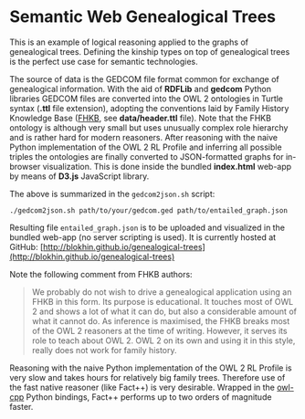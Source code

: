 Semantic Web Genealogical Trees
======

This is an example of logical reasoning applied to the graphs of genealogical trees. Defining the kinship types on top of genealogical trees is the perfect use case for semantic technologies.

The source of data is the GEDCOM file format common for exchange of genealogical information. With the aid of **RDFLib** and **gedcom** Python libraries GEDCOM files are converted into the OWL 2 ontologies in Turtle syntax (**.ttl** file extension), adopting the conventions laid by Family History Knowledge Base ([FHKB](http://ceur-ws.org/Vol-1207/paper_11.pdf), see **data/header.ttl** file). Note that the FHKB ontology is although very small but uses unusually complex role hierarchy and is rather hard for modern reasoners. After reasoning with the naive Python implementation of the OWL 2 RL Profile and inferring all possible triples the ontologies are finally converted to JSON-formatted graphs for in-browser visualization. This is done inside the bundled **index.html** web-app by means of **D3.js** JavaScript library.

The above is summarized in the ```gedcom2json.sh``` script:

```shell
./gedcom2json.sh path/to/your/gedcom.ged path/to/entailed_graph.json
```

Resulting file ```entailed_graph.json``` is to be uploaded and visualized in the bundled web-app (no server scripting is used). It is currently hosted at GitHub: [http://blokhin.github.io/genealogical-trees](http://blokhin.github.io/genealogical-trees)

Note the following comment from FHKB authors:

> We probably do not wish to drive a genealogical application using an FHKB in this form. Its purpose is educational. It touches most of OWL 2 and shows a lot of what it can do, but also a considerable amount of what it cannot do.
> As inference is maximised, the FHKB breaks most of the OWL 2 reasoners at the time of writing. However, it serves its role to teach about OWL 2.
> OWL 2 on its own and using it in this style, really does not work for family history.

Reasoning with the naive Python implementation of the OWL 2 RL Profile is very slow and takes hours for relatively big family trees. Therefore use of the fast native reasoner (like Fact++) is very desirable. Wrapped in the [owl-cpp](http://owl-cpp.sourceforge.net) Python bindings, Fact++ performs up to two orders of magnitude faster.
